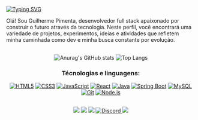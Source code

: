 [![Typing SVG](https://readme-typing-svg.herokuapp.com?font=Roboto&weight=500&size=30&duration=3000&pause=1000&color=2A6FF7&center=true&vCenter=true&width=1200&height=100&lines=Ol%C3%A1%2C+seja+bem+vindo+ao+meu+perfil!+;Sinta-se+a+vontade+para+explorar+meus+projetos+ッ)](https://git.io/typing-svg)




Olá! Sou Guilherme Pimenta, desenvolvedor full stack apaixonado por construir o futuro através da tecnologia. Neste perfil, você encontrará uma variedade de projetos, experimentos, ideias e atividades que refletem minha caminhada como dev e minha busca constante por evolução.</br> </br>


<div  align="center"> 
  
![Anurag's GitHub stats](https://github-readme-stats.vercel.app/api?username=GuilhermePiDev&show_icons=true&theme=transparent)
![Top Langs](https://github-readme-stats.vercel.app/api/top-langs/?username=GuilhermePiDev&show_icons=true&theme=transparent)
  
### Técnologias e linguagens:

  


[![HTML5](https://img.icons8.com/color/48/000000/html-5.png "HTML5")](#)
[![CSS3](https://img.icons8.com/color/48/000000/css3.png "CSS3")](#)
[![JavaScript](https://img.icons8.com/color/48/000000/javascript.png "JavaScript")](#)
[![React](https://img.icons8.com/color/48/000000/react-native.png "React.js")](#)
[![Java](https://img.icons8.com/color/48/000000/java-coffee-cup-logo.png "JAVA")](#)
[![Spring Boot](https://img.icons8.com/color/48/000000/spring-logo.png "Spring Boot")](#)
[![MySQL](https://img.icons8.com/color/48/000000/mysql-logo.png "MySQL")](#)
[![Git](https://img.icons8.com/color/48/000000/git.png "Git")](#)
[![Node.js](https://img.icons8.com/color/48/000000/nodejs.png "Node.js")](#)






</div>

  ##
 
<div  align="center"> 
<a href="https://www.linkedin.com/in/guilherme-pimentadev" target="_blank"><img src="https://img.shields.io/badge/-LinkedIn-%230077B5?style=for-the-badge&logo=linkedin&logoColor=white" target="_blank"></a>
<a href="https://www.instagram.com/gguilherme_pimenta/" target="_blank"><img src="https://img.shields.io/badge/-Instagram-%23E4405F?style=for-the-badge&logo=instagram&logoColor=white" target="_blank"></a>
<a href="https://wa.me/5511949641083" target="_blank"><img src="https://img.shields.io/badge/WhatsApp-25D366?style=for-the-badge&logo=whatsapp&logoColor=white" target="_blank"></a>
<a href="https://discord.com/users/1072315573767258275" target="_blank">
  <img src="https://img.shields.io/badge/Discord-7289DA?style=for-the-badge&logo=discord&logoColor=white" alt="Discord">
</a>
<a href="mailto:guilhermepimenta976@gmail.com" target="_blank"><img src="https://img.shields.io/badge/-Gmail-%23333?style=for-the-badge&logo=gmail&logoColor=white" target="_blank"></a>



</div>




